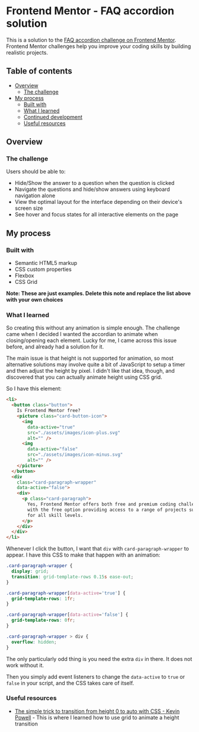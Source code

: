 # Frontend Mentor - FAQ accordion solution

This is a solution to the [FAQ accordion challenge on Frontend Mentor](https://www.frontendmentor.io/challenges/faq-accordion-wyfFdeBwBz). Frontend Mentor challenges help you improve your coding skills by building realistic projects.

## Table of contents

- [Overview](#overview)
  - [The challenge](#the-challenge)
- [My process](#my-process)
  - [Built with](#built-with)
  - [What I learned](#what-i-learned)
  - [Continued development](#continued-development)
  - [Useful resources](#useful-resources)

## Overview

### The challenge

Users should be able to:

- Hide/Show the answer to a question when the question is clicked
- Navigate the questions and hide/show answers using keyboard navigation alone
- View the optimal layout for the interface depending on their device's screen size
- See hover and focus states for all interactive elements on the page

## My process

### Built with

- Semantic HTML5 markup
- CSS custom properties
- Flexbox
- CSS Grid

**Note: These are just examples. Delete this note and replace the list above with your own choices**

### What I learned

So creating this without any animation is simple enough. The challenge came when I decided I wanted the accordian to animate when closing/opening each element. Lucky for me, I came across this issue before, and already had a solution for it.

The main issue is that height is not supported for animation, so most alternative solutions may involve quite a bit of JavaScript to setup a timer and then adjust the height by pixel. I didn't like that idea, though, and discovered that you can actually animate height using CSS grid.

So I have this element:

```html
<li>
  <button class="button">
    Is Frontend Mentor free?
    <picture class="card-button-icon">
      <img
        data-active="true"
        src="./assets/images/icon-plus.svg"
        alt="" />
      <img
        data-active="false"
        src="./assets/images/icon-minus.svg"
        alt="" />
    </picture>
  </button>
  <div
    class="card-paragraph-wrapper"
    data-active="false">
    <div>
      <p class="card-paragraph">
        Yes, Frontend Mentor offers both free and premium coding challenges,
        with the free option providing access to a range of projects suitable
        for all skill levels.
      </p>
    </div>
  </div>
</li>
```

Whenever I click the button, I want that `div` with `card-paragraph-wrapper` to appear. I have this CSS to make that happen with an animation:

```css
.card-paragraph-wrapper {
  display: grid;
  transition: grid-template-rows 0.15s ease-out;
}

.card-paragraph-wrapper[data-active='true'] {
  grid-template-rows: 1fr;
}

.card-paragraph-wrapper[data-active='false'] {
  grid-template-rows: 0fr;
}

.card-paragraph-wrapper > div {
  overflow: hidden;
}
```

The only particularly odd thing is you need the extra `div` in there. It does not work without it.

Then you simply add event listeners to change the `data-active` to `true` or `false` in your script, and the CSS takes care of itself.

### Useful resources

- [The simple trick to transition from height 0 to auto with CSS - Kevin Powell](https://www.youtube.com/watch?v=B_n4YONte5A) - This is where I learned how to use grid to animate a height transition
